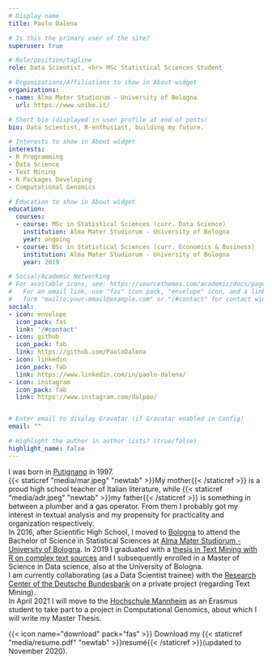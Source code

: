 ```yaml
---
# Display name
title: Paolo Dalena

# Is this the primary user of the site?
superuser: true

# Role/position/tagline
role: Data Scientist, <br> MSc Statistical Sciences Student

# Organizations/Affiliations to show in About widget
organizations:
- name: Alma Mater Studiorum - University of Bologna
  url: https://www.unibo.it/

# Short bio (displayed in user profile at end of posts)
bio: Data Scientist, R-enthusiast, building my future.

# Interests to show in About widget
interests:
- R Programming
- Data Science
- Text Mining
- R Packages Developing
- Computational Genomics

# Education to show in About widget
education:
  courses:
  - course: MSc in Statistical Sciences (curr. Data Science)
    institution: Alma Mater Studiorum - University of Bologna
    year: ongoing
  - course: BSc in Statistical Sciences (curr. Economics & Business)
    institution: Alma Mater Studiorum - University of Bologna
    year: 2019

# Social/Academic Networking
# For available icons, see: https://sourcethemes.com/academic/docs/page-builder/#icons
#   For an email link, use "fas" icon pack, "envelope" icon, and a link in the
#   form "mailto:your-email@example.com" or "/#contact" for contact widget.
social:
- icon: envelope
  icon_pack: fas
  link: '/#contact'
- icon: github
  icon_pack: fab
  link: https://github.com/PaoloDalena
- icon: linkedin
  icon_pack: fab
  link: https://www.linkedin.com/in/paolo-dalena/
- icon: instagram
  icon_pack: fab
  link: https://www.instagram.com/dalpao/


# Enter email to display Gravatar (if Gravatar enabled in Config)
email: ""

# Highlight the author in author lists? (true/false)
highlight_name: false
---
```


I was born in [Putignano](https://www.google.com/maps/@40.8492187,17.1225482,3a,75y,70.92h,99.73t/data=!3m6!1e1!3m4!1slr2xdEuNgaCkx6MqLo2Ugg!2e0!7i13312!8i6656) in 1997.  
{{< staticref "media/mar.jpeg" "newtab" >}}My mother{{< /staticref >}} is a proud high school teacher of Italian literature, while {{< staticref "media/adr.jpeg" "newtab" >}}my father{{< /staticref >}} is something in between a plumber and a gas operator.  From them I probably got my interest in textual analysis and my propensity for practicality and organization respectively.  
In 2016, after Scientific High School, I moved to [Bologna](https://www.google.com/maps/place/Piazza+Maggiore/@44.4938753,11.342443,3a,75y,134.83h,107.53t/data=!3m8!1e1!3m6!1sAF1QipM2FBB6JfQXctdXTAcWCH_l48xfg67JPEGDinEQ!2e10!3e11!6shttps:%2F%2Flh5.googleusercontent.com%2Fp%2FAF1QipM2FBB6JfQXctdXTAcWCH_l48xfg67JPEGDinEQ%3Dw203-h100-k-no-pi-18.11897-ya55.94854-ro-0-fo100!7i10240!8i5120!4m7!3m6!1s0x477fd49586d65539:0x3ec4fc9a3ae6b51e!8m2!3d44.4937544!4d11.3430945!14m1!1BCgIgARICCAI) to attend the Bachelor of Science in Statistical Sciences at [Alma Mater Studiorum - University of Bologna](https://www.unibo.it/). In 2019 I graduated with a [thesis in Text Mining with R on complex text sources](https://paolodalena.github.io/bachelor_thesis_book/) and I subsequently enrolled in a Master of Science in Data science, also at the University of Bologna.  
I am currently collaborating (as a Data Scientist trainee) with the [Research Center of the Deutsche Bundesbank](https://www.bundesbank.de/en/bundesbank/research/research-centre) on a private project (regarding Text Mining).  
In April 2021 I will move to the [Hochschule Mannheim](https://www.english.hs-mannheim.de/the-university.html) as an Erasmus student to take part to a project in Computational Genomics, about which I will write my Master Thesis.



{{< icon name="download" pack="fas" >}} Download my {{< staticref "media/resume.pdf" "newtab" >}}resumé{{< /staticref >}}(updated to November 2020).
